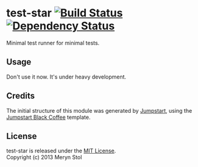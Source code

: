 # test-star [![Build Status](https://travis-ci.org/meryn/test-star.png?branch=master)](https://travis-ci.org/meryn/test-star) [![Dependency Status](https://david-dm.org/meryn/test-star.png)](https://david-dm.org/meryn/test-star)

Minimal test runner for minimal tests.

## Usage

Don't use it now. It's under heavy development.

## Credits

The initial structure of this module was generated by [Jumpstart](https://github.com/meryn/jumpstart), using the [Jumpstart Black Coffee](https://github.com/meryn/jumpstart-black-coffee) template.

## License

test-star is released under the [MIT License](http://opensource.org/licenses/MIT).  
Copyright (c) 2013 Meryn Stol  